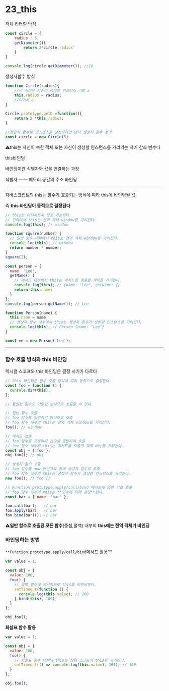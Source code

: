 # 23_this

객체 리터럴 방식

```jsx
const circle = {
	radius : 5,
	getDiameter(){
		return 2*circle.radius'
	}
}

console.log(circle.getDiameter()); //10
```

생성자함수 방식

```jsx
function Circle(radius){
	//이 시점은 자신이 생성할 인스턴스 식별 x
	this.radius = radius;
	//여기서 o
}

Circle.prototype.getD =function(){
	return 2 *this.radius;
}

//생성자 함수로 인스턴스를 생성하려면 먼저 생성자 함수 정의
const circle = new Circle(5)
```

⚠️this는 자신이 속한 객체 또는 자신이 생성할 인스턴스를 가리키는 자기 참조 변수다

this바인딩

바인딩이란 식별자와 값을 연결하는 과정

식별자 —— 메모리 공간의 주소 바인딩

---

자바스크립트의 this는 함수가 호출되는 방식에 따라 this에 바인딩될 값, 

즉 **this 바인딩이 동적으로 결정된다**

```jsx
// this는 어디서든지 참조 가능하다.
// 전역에서 this는 전역 객체 window를 가리킨다.
console.log(this); // window

function square(number) {
  // 일반 함수 내부에서 this는 전역 객체 window를 가리킨다.
  console.log(this); // window
  return number * number;
}
square(2);

const person = {
  name: 'Lee',
  getName() {
    // 메서드 내부에서 this는 메서드를 호출한 객체를 가리킨다.
    console.log(this); // {name: "Lee", getName: ƒ}
    return this.name;
  }
};
console.log(person.getName()); // Lee

function Person(name) {
  this.name = name;
  // 생성자 함수 내부에서 this는 생성자 함수가 생성할 인스턴스를 가리킨다.
  console.log(this); // Person {name: "Lee"}
}

const me = new Person('Lee');
```

---

### 함수 호출 방식과 this 바인딩

렉시컬 스코프와 this 바인딩은 결정 시기가 다르다

```jsx
// this 바인딩은 함수 호출 방식에 따라 동적으로 결정된다.
const foo = function () {
  console.dir(this);
};

// 동일한 함수도 다양한 방식으로 호출할 수 있다.

// 일반 함수 호출
// foo 함수를 일반적인 방식으로 호출
// foo 함수 내부의 this는 전역 객체 window를 가리킨다.
foo(); // window

// 메서드 호출
// foo 함수를 프로퍼티 값으로 할당하여 호출
// foo 함수 내부의 this는 메서드를 호출한 객체 obj를 가리킨다.
const obj = { foo };
obj.foo(); // obj

// 생성자 함수 호출
// foo 함수를 new 연산자와 함께 생성자 함수로 호출
// foo 함수 내부의 this는 생성자 함수가 생성한 인스턴스를 가리킨다.
new foo(); // foo {}

// Function.prototype.apply/call/bind 메서드에 의한 간접 호출
// foo 함수 내부의 this는 **인수에 의해 결정**된다. 
const bar = { name: 'bar' };

foo.call(bar);   // bar
foo.apply(bar);  // bar
foo.bind(bar)(); // bar
```

⚠️**일반 함수로 호출된 모든 함수**(중첩,콜백) 내부의 **this에는 전역 객체가 바인딩**

### 바인딩하는 방법

`**Function.prototype.apply/call/bind`메서드 활용**

```jsx
var value = 1;

const obj = {
  value: 100,
  foo() {
    // 콜백 함수에 명시적으로 this를 바인딩한다.
    setTimeout(function () {
      console.log(this.value); // 100
    }.bind(this), 100);
  }
};

obj.foo();
```

**화살표 함수 활용**

```jsx
var value = 1;

const obj = {
  value: 100,
  foo() {
    // 화살표 함수 내부의 this는 상위 스코프의 this를 가리킨다.
    setTimeout(() => console.log(this.value), 100); // 100
  }
};

obj.foo();
```
